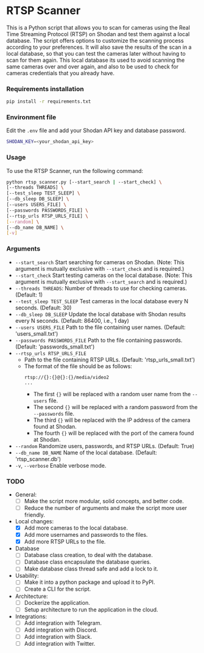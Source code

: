 
# RTSP Scanner
This is a Python script that allows you to scan for cameras using the Real Time Streaming Protocol (RTSP) on Shodan and test them against a local database. The script offers options to customize the scanning process according to your preferences.
It will also save the results of the scan in a local database, so that you can test the cameras later without having to scan for them again.
This local database its used to avoid scanning the same cameras over and over again, and also to be used to check for cameras credentials that you already have.

### Requirements installation
```bash
pip install -r requirements.txt
```

### Environment file
Edit the `.env` file and add your Shodan API key and database password.
```bash
SHODAN_KEY=<your_shodan_api_key>
```

### Usage
To use the RTSP Scanner, run the following command:
```bash
python rtsp_scanner.py [--start_search | --start_check] \
[--threads THREADS] \
[--test_sleep TEST_SLEEP] \
[--db_sleep DB_SLEEP] \
[--users USERS_FILE] \
[--passwords PASSWORDS_FILE] \
[--rtsp_urls RTSP_URLS_FILE] \
[--random] \
[--db_name DB_NAME] \
[-v]
```

### Arguments
- `--start_search` Start searching for cameras on Shodan. (Note: This argument is mutually exclusive with `--start_check` and is required.)
- `--start_check` Start testing cameras on the local database. (Note: This argument is mutually exclusive with `--start_search` and is required.)
- `--threads THREADS`: Number of threads to use for checking cameras. (Default: 1)
- `--test_sleep TEST_SLEEP` Test cameras in the local database every N seconds. (Default: 30)
- `--db_sleep DB_SLEEP` Update the local database with Shodan results every N seconds. (Default: 86400, i.e., 1 day)
- `--users USERS_FILE` Path to the file containing user names. (Default: 'users_small.txt')
- `--passwords PASSWORDS_FILE` Path to the file containing passwords. (Default: 'passwords_small.txt')
- `--rtsp_urls RTSP_URLS_FILE`
  - Path to the file containing RTSP URLs. (Default: 'rtsp_urls_small.txt')
  - The format of the file should be as follows:
    ```
    rtsp://{}:{}@{}:{}/media/video2
    ...
    ```
    - The first `{}` will be replaced with a random user name from the `--users` file.
    - The second `{}` will be replaced with a random password from the `--passwords` file.
    - The third `{}` will be replaced with the IP address of the camera found at Shodan.
    - The fourth `{}` will be replaced with the port of the camera found at Shodan.
- `--random` Randomize users, passwords, and RTSP URLs. (Default: True)
- `--db_name DB_NAME` Name of the local database. (Default: 'rtsp_scanner.db')
- `-v`, `--verbose` Enable verbose mode.

### TODO
- General:
  - [ ] Make the script more modular, solid concepts, and better code.
  - [ ] Reduce the number of arguments and make the script more user friendly.
- Local changes:
  - [x] Add more cameras to the local database.
  - [x] Add more usernames and passwords to the files.
  - [x] Add more RTSP URLs to the file.
- Database
  - [ ] Database class creation, to deal with the database.
  - [ ] Database class encapsulate the database queries.
  - [ ] Make database class thread safe and add a lock to it.
- Usability:
  - [ ] Make it into a python package and upload it to PyPI.
  - [ ] Create a CLI for the script.
- Architecture:
  - [ ] Dockerize the application.
  - [ ] Setup architecture to run the application in the cloud.
- Integrations:
  - [ ] Add integration with Telegram.
  - [ ] Add integration with Discord.
  - [ ] Add integration with Slack.
  - [ ] Add integration with Twitter.